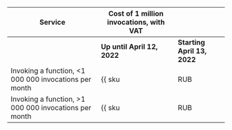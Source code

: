 | Service | Cost of 1 million invocations, with VAT | |
| --- | --- | --- |
| | **Up until April 12, 2022** | **Starting April 13, 2022** |
| Invoking a function, <1 000 000 invocations per month | {{ sku|RUB|serverless.functions.invocations.v1|string }} | {{ sku|RUB|serverless.functions.invocations.v1|string }} |
| Invoking a function, >1 000 000 invocations per month | {{ sku|RUB|serverless.functions.invocations.v1|pricingRate.1|string }} | ₽16 |
